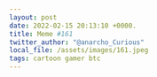 ```yaml
---
layout: post
date: 2022-02-15 20:13:10 +0000.
title: Meme #161
twitter_author: "@anarcho_Curious"
local_file: /assets/images/161.jpeg
tags: cartoon gamer btc
---
```

